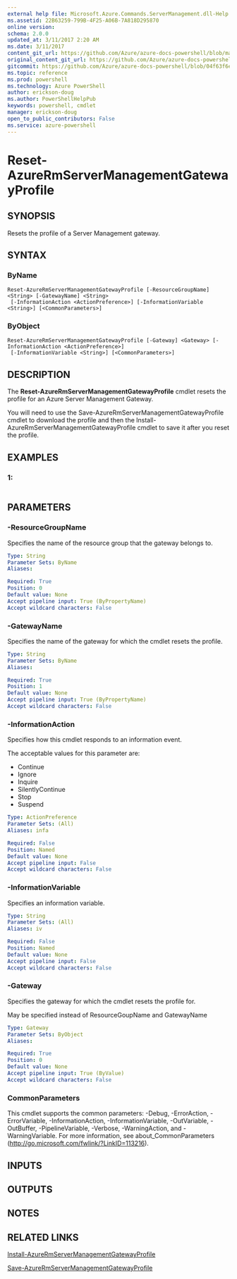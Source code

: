 ```yaml
---
external help file: Microsoft.Azure.Commands.ServerManagement.dll-Help.xml
ms.assetid: 22B63259-799B-4F25-A06B-7A818D295870
online version: 
schema: 2.0.0
updated_at: 3/11/2017 2:20 AM
ms.date: 3/11/2017
content_git_url: https://github.com/Azure/azure-docs-powershell/blob/master/azureps-cmdlets-docs/ResourceManager/AzureRM.ServerManagement/v2.7.0/Reset-AzureRmServerManagementGatewayProfile.md
original_content_git_url: https://github.com/Azure/azure-docs-powershell/blob/master/azureps-cmdlets-docs/ResourceManager/AzureRM.ServerManagement/v2.7.0/Reset-AzureRmServerManagementGatewayProfile.md
gitcommit: https://github.com/Azure/azure-docs-powershell/blob/04f63f6e685743ace2c57eb157574e34e8610b1c/azureps-cmdlets-docs/ResourceManager/AzureRM.ServerManagement/v2.7.0/Reset-AzureRmServerManagementGatewayProfile.md
ms.topic: reference
ms.prod: powershell
ms.technology: Azure PowerShell
author: erickson-doug
ms.author: PowerShellHelpPub
keywords: powershell, cmdlet
manager: erickson-doug
open_to_public_contributors: False
ms.service: azure-powershell
---
```


# Reset-AzureRmServerManagementGatewayProfile

## SYNOPSIS
Resets the profile of a Server Management gateway.

## SYNTAX

### ByName
```
Reset-AzureRmServerManagementGatewayProfile [-ResourceGroupName] <String> [-GatewayName] <String>
 [-InformationAction <ActionPreference>] [-InformationVariable <String>] [<CommonParameters>]
```

### ByObject
```
Reset-AzureRmServerManagementGatewayProfile [-Gateway] <Gateway> [-InformationAction <ActionPreference>]
 [-InformationVariable <String>] [<CommonParameters>]
```

## DESCRIPTION
The **Reset-AzureRmServerManagementGatewayProfile** cmdlet resets the profile for an Azure Server Management Gateway.

You will need to use the Save-AzureRmServerManagementGatewayProfile cmdlet to download the profile and then the Install-AzureRmServerManagementGatewayProfile cmdlet to save it after you reset the profile.

## EXAMPLES

### 1:
```

```

## PARAMETERS

### -ResourceGroupName
Specifies the name of the resource group that the gateway belongs to.

```yaml
Type: String
Parameter Sets: ByName
Aliases: 

Required: True
Position: 0
Default value: None
Accept pipeline input: True (ByPropertyName)
Accept wildcard characters: False
```

### -GatewayName
Specifies the name of the gateway for which the cmdlet resets the profile.

```yaml
Type: String
Parameter Sets: ByName
Aliases: 

Required: True
Position: 1
Default value: None
Accept pipeline input: True (ByPropertyName)
Accept wildcard characters: False
```

### -InformationAction
Specifies how this cmdlet responds to an information event.

The acceptable values for this parameter are:

- Continue
- Ignore
- Inquire
- SilentlyContinue
- Stop
- Suspend

```yaml
Type: ActionPreference
Parameter Sets: (All)
Aliases: infa

Required: False
Position: Named
Default value: None
Accept pipeline input: False
Accept wildcard characters: False
```

### -InformationVariable
Specifies an information variable.

```yaml
Type: String
Parameter Sets: (All)
Aliases: iv

Required: False
Position: Named
Default value: None
Accept pipeline input: False
Accept wildcard characters: False
```

### -Gateway
Specifies the gateway for which the cmdlet resets the profile for.

May be specified instead of ResourceGoupName and GatewayName

```yaml
Type: Gateway
Parameter Sets: ByObject
Aliases: 

Required: True
Position: 0
Default value: None
Accept pipeline input: True (ByValue)
Accept wildcard characters: False
```

### CommonParameters
This cmdlet supports the common parameters: -Debug, -ErrorAction, -ErrorVariable, -InformationAction, -InformationVariable, -OutVariable, -OutBuffer, -PipelineVariable, -Verbose, -WarningAction, and -WarningVariable. For more information, see about_CommonParameters (http://go.microsoft.com/fwlink/?LinkID=113216).

## INPUTS

## OUTPUTS

## NOTES

## RELATED LINKS

[Install-AzureRmServerManagementGatewayProfile](xref:ResourceManager/AzureRM.ServerManagement/v2.7.0/Install-AzureRmServerManagementGatewayProfile.md)

[Save-AzureRmServerManagementGatewayProfile](xref:ResourceManager/AzureRM.ServerManagement/v2.7.0/Save-AzureRmServerManagementGatewayProfile.md)


